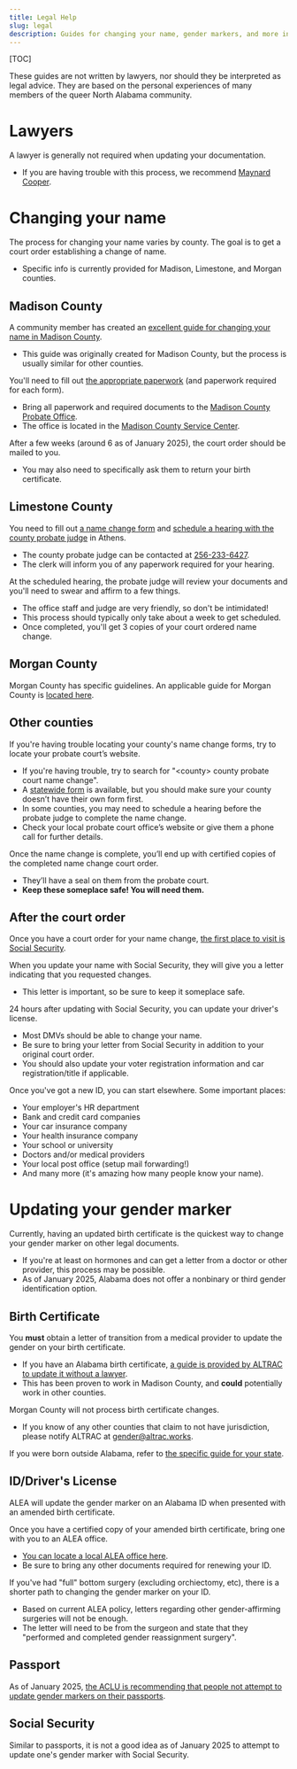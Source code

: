 ```yaml
---
title: Legal Help
slug: legal
description: Guides for changing your name, gender markers, and more in Alabama.
---
```


[TOC]

These guides are not written by lawyers, nor should they be interpreted as legal advice.
They are based on the personal experiences of many members of the queer North Alabama community.

# Lawyers

A lawyer is generally not required when updating your documentation.

-   If you are having trouble with this process, we recommend [Maynard Cooper][maynard-cooper].

# Changing your name

The process for changing your name varies by county. The goal is to get a court order establishing a change of name.

-   Specific info is currently provided for Madison, Limestone, and Morgan counties.

## Madison County

A community member has created an [excellent guide for changing your name in Madison County][tris-guide].

-   This guide was originally created for Madison County, but the process is usually similar for other counties.

You'll need to fill out [the appropriate paperwork][form-madison-name] (and paperwork required for each form).

-   Bring all paperwork and required documents to the [Madison County Probate Office][madison-servicecenter].
-   The office is located in the [Madison County Service Center][madison-servicecenter].

After a few weeks (around 6 as of January 2025), the court order should
be mailed to you.

-   You may also need to specifically ask them to return your birth certificate.

## Limestone County

You need to fill out [a name change form][form-limestone-name] and [schedule a hearing with the county probate judge][phone-athensprobate] in Athens.

-   The county probate judge can be contacted at [256-233-6427][phone-athensprobate].
-   The clerk will inform you of any paperwork required for your hearing.

At the scheduled hearing, the probate judge will review your documents and you'll need to swear and affirm to a few things.

-   The office staff and judge are very friendly, so don't be intimidated!
-   This process should typically only take about a week to get scheduled.
-   Once completed, you'll get 3 copies of your court ordered name change.

## Morgan County

Morgan County has specific guidelines. An applicable guide for Morgan County is [located here][morgan-resources].

## Other counties

If you're having trouble locating your county's name change forms, try to locate your probate court’s website.

-   If you're having trouble, try to search for "&lt;county&gt; county probate court name change".
-   A [statewide form][form-al-name] is available, but you should make sure your county doesn’t have their own form first.
-   In some counties, you may need to schedule a hearing before the probate judge to complete the name change.
-   Check your local probate court office’s website or give them a phone call for further details.

Once the name change is complete, you’ll end up with certified copies of the completed name change court order.

-   They’ll have a seal on them from the probate court.
-   **Keep these someplace safe! You will need them.**

## After the court order

Once you have a court order for your name change,
[the first place to visit is Social Security][form-ssa-name].

When you update your name with Social Security, they will give you a
letter indicating that you requested changes.

-   This letter is important, so be sure to keep it someplace safe.

24 hours after updating with Social Security, you can update your driver's
license.

-   Most DMVs should be able to change your name.
-   Be sure to bring your letter from Social Security in addition to your original court order.
-   You should also update your voter registration
    information and car registration/title if applicable.

Once you've got a new ID, you can start elsewhere. Some important places:

-   Your employer's HR department
-   Bank and credit card companies
-   Your car insurance company
-   Your health insurance company
-   Your school or university
-   Doctors and/or medical providers
-   Your local post office (setup mail forwarding!)
-   And many more (it's amazing how many people know your name).

# Updating your gender marker

Currently, having an updated birth certificate is the quickest way to change your gender marker on other legal documents.

-   If you're at least on hormones and can get a letter from a doctor or other provider, this process may be possible.
-   As of January 2025, Alabama does not offer a nonbinary or third gender identification option.

## Birth Certificate

You **must** obtain a letter of transition from a medical provider to update the gender on your birth certificate.

-   If you have an Alabama birth certificate, [a guide is provided by ALTRAC to update it without a lawyer][altrac-genderguide].
-   This has been proven to work in Madison County, and **could** potentially work in other counties.

Morgan County will not process birth certificate changes.

-   If you know of any other counties that claim to not have jurisdiction, please notify ALTRAC at [gender@altrac.works][email-altracgender].

If you were born outside Alabama, refer to [the specific guide for your
state][transequality].

## ID/Driver's License

ALEA will update the gender marker on an Alabama ID when presented with an
amended birth certificate.

Once you have a certified copy of your amended birth certificate,
bring one with you to an ALEA office.

-   [You can locate a local ALEA office here][alea-locator].
-   Be sure to bring any other documents required for renewing your ID.

If you've had "full" bottom surgery (excluding orchiectomy, etc), there is a
shorter path to changing the gender marker on your ID.

-   Based on current ALEA policy, letters regarding other gender-affirming surgeries will not be enough.
-   The letter will need to be from the surgeon and state that they "performed and completed gender reassignment surgery".

## Passport

As of January 2025, [the ACLU is recommending that people not attempt to update gender markers on their passports][passport-warning].

## Social Security

Similar to passports, it is not a good idea as of January 2025 to attempt to update one's gender marker with Social Security.

[maynard-cooper]: https://www.maynardcooper.com/professionals/cynthia-g-lamar-hart/ "Maynard Cooper, attorney"
[tris-guide]: https://tris.fyi/legal_name.html "Tris's notes on legally updating her name"
[form-madison-name]: https://www.madisoncountyal.gov/departments/probate-judge/areas-of-service/name-changes "Madison County name change form"
[madison-servicecenter]: https://g.co/kgs/h4vAXQL "Directions to the Madison County Service Center"
[form-limestone-name]: https://eforms.com/images/2017/09/Alabama-Name-Change-Petition-Form-PS-12.pdf "Limestone County name change form"
[phone-athensprobate]: tel:256-233-6427 "Athens Probate phone number"
[morgan-resources]: /pages/morgan-county.html "Morgan County resources"
[form-al-name]: https://eforms.alacourt.gov/media/jtzbncuw/request-to-change-name.pdf "Alabama Name Change court form"
[form-ssa-card]: https://www.ssa.gov/forms/ss-5.pdf "Social Security card application form"
[form-ssa-name]: https://www.ssa.gov/personal-record/change-name "SSA name change guidelines"
[altrac-genderguide]: https://altrac.works/genderguide/genderguide.html "ALTRAC's very handy gender guide"
[email-altracgender]: mailto:gender@altrac.works "ALTRAC's gender specific email"
[transequality]: https://transequality.org/documents "TransEquality document guides"
[alea-locator]: https://algeohub.maps.arcgis.com/apps/webappviewer/index.html?id=1b33c56f33dc4e62818b701ca84e1b92 "ALEA location locator"
[email-aidsoutreach]: mailto:sydney@birminghamaidsoutreach.org "Birmingham AIDS Outreach email"
[passport-warning]: https://bsky.app/profile/aclu.org/post/3lgixjvnwm223 "Warning from the ACLU about updating one's passport"
